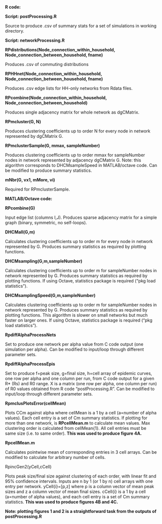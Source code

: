 **R code:**

**Script: postProcessing.R**

Source to produce .csv of summary stats for a set of simulations in working directory.

**Script: networkProcessing.R**

**RPdistributions(Node_connection_within_household, Node_connection_between_household, fname)**

Produces .csv of commuting distributions

**RPHHnet(Node_connection_within_household, Node_connection_between_household, fname)**

Produces .csv edge lists for HH-only networks from Rdata files.

**RPcombine(Node_connection_within_household, Node_connection_between_household)**

Produces single adjacency matrix for whole network as dgCMatrix.

**RPmcluster(G, N)**

Produces clustering coefficients up to order N for every node in network represented by dgCMatrix G.

**RPmclusterSample(G, mmax, sampleNumber)**

Produces clustering coefficients up to order mmax for sampleNumber nodes in network represented by adjacency dgCMatrix G. Note: this algorithm corresponds to DHCMsampleSpeed in MATLAB/octave code. Can be modified to produce summary statistics.

**mNbr(G, vx1, mMore, vi)**

Required for RPmclusterSample.

**MATLAB/Octave code:**

**RPcombine(G)**

Input edge list (columns I,J). Produces sparse adjacency matrix for a simple graph (binary, symmetric, no self-loops).

**DHCMall(G,m)**

Calculates clustering coefficients up to order m for every node in network represented by G. Produces summary statistics as required by plotting functions.

**DHCMsampling(G,m,sampleNumber)**

Calculates clustering coefficients up to order m for sampleNumber nodes in network represented by G. Produces summary statistics as required by plotting functions. If using Octave, statistics package is required (“pkg load statistics”).

**DHCMsamplingSpeed(G,m,sampleNumber)**

Calculates clustering coefficients up to order m for sampleNumber nodes in network represented by G. Produces summary statistics as required by plotting functions. This algorithm is slower on small networks but much faster on larger ones. If using Octave, statistics package is required (“pkg load statistics”).

**RpdiffAlphaProcessNets**

Set to produce one network per alpha value from C code output (one simulation per alpha). Can be modified to input/loop through different parameter sets.

**RpdiffAlphaProcessEpis**

Set to produce f=peak size, g=final size, h=cell array of epidemic curves, one row per alpha and one column per run, from C code output for a given R* (Rs) and R0 range. X is a matrix (one row per alpha, one column per run) of R0 values obtained from R code “postProcessing.R”. Can be modified to input/loop through different parameter sets.

**RpmclusPlotsError(cellMean)**

Plots CCm against alpha where cellMean is a 1 by a cell (a=number of alpha values). Each cell entry is a set of Cm summary statistics. If plotting for more than one network, is **RPcellMean.m** to calculate mean values. Max clustering order is calculated from cellMean{1}. All cell entries must be same size (i.e. to same order). **This was used to produce figure 4A.**

**RpcellMean.m**

Calculates pointwise mean of corresponding entries in 3 cell arrays. Can be modified to calculate for arbitrary number of cells.

RpincGen2(yCell,cCell)

Plots peak size/final size against clustering of each order, with linear fit and 95% confidence intervals. Inputs are n by 1 (or 1 by n) cell arrays with one entry per network. yCell{i}=[p,z] where p is a column vector of mean peak sizes and z a column vector of mean final sizes. cCell{i} is a 1 by a cell (a=number of alpha values), and each cell entry is a set of Cm summary statistics. **This was used to produce figures 4B and 4C.**

**Note: plotting figures 1 and 2 is a straightforward task from the outputs of postProcessing.R**
